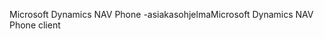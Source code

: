 <span data-ttu-id="8a4bc-101">Microsoft Dynamics NAV Phone -asiakasohjelma</span><span class="sxs-lookup"><span data-stu-id="8a4bc-101">Microsoft Dynamics NAV Phone client</span></span>